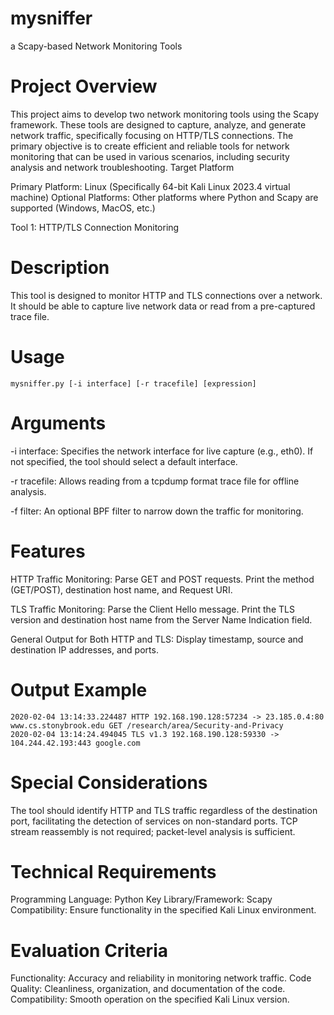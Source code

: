 # mysniffer
a Scapy-based Network Monitoring Tools

# Project Overview

This project aims to develop two network monitoring tools using the Scapy framework. These tools are designed to capture, analyze, and generate network traffic, specifically focusing on HTTP/TLS connections. The primary objective is to create efficient and reliable tools for network monitoring that can be used in various scenarios, including security analysis and network troubleshooting.
Target Platform

Primary Platform: Linux (Specifically 64-bit Kali Linux 2023.4 virtual machine)
Optional Platforms: Other platforms where Python and Scapy are supported (Windows, MacOS, etc.)

Tool 1: HTTP/TLS Connection Monitoring

# Description

This tool is designed to monitor HTTP and TLS connections over a network. It should be able to capture live network data or read from a pre-captured trace file.

# Usage

```
mysniffer.py [-i interface] [-r tracefile] [expression]
```

# Arguments

-i interface: Specifies the network interface for live capture (e.g., eth0). If not specified, the tool should select a default interface.

-r tracefile: Allows reading from a tcpdump format trace file for offline analysis.

-f filter: An optional BPF filter to narrow down the traffic for monitoring.

# Features

HTTP Traffic Monitoring:
  Parse GET and POST requests.
  Print the method (GET/POST), destination host name, and Request URI.

TLS Traffic Monitoring:
  Parse the Client Hello message.
  Print the TLS version and destination host name from the Server Name Indication field.

General Output for Both HTTP and TLS:
  Display timestamp, source and destination IP addresses, and ports.

# Output Example

```
2020-02-04 13:14:33.224487 HTTP 192.168.190.128:57234 -> 23.185.0.4:80 www.cs.stonybrook.edu GET /research/area/Security-and-Privacy
2020-02-04 13:14:24.494045 TLS v1.3 192.168.190.128:59330 -> 104.244.42.193:443 google.com
```

# Special Considerations

The tool should identify HTTP and TLS traffic regardless of the destination port, facilitating the detection of services on non-standard ports.
TCP stream reassembly is not required; packet-level analysis is sufficient.

# Technical Requirements

Programming Language: Python
Key Library/Framework: Scapy
Compatibility: Ensure functionality in the specified Kali Linux environment.

# Evaluation Criteria

Functionality: Accuracy and reliability in monitoring network traffic.
Code Quality: Cleanliness, organization, and documentation of the code.
Compatibility: Smooth operation on the specified Kali Linux version.

